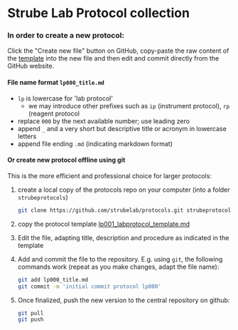 Strube Lab Protocol collection
==============================

### In order to create a new protocol:

  Click the "Create new file" button on GitHub, copy-paste the raw content of the [template](lp001_labprotocol_template.md) into the new file and then edit and commit directly from the GitHub website.

#### File name format `lp000_title.md`

  - `lp` is lowercase for 'lab protocol'
      - we may introduce other prefixes such as `ip` (instrument protocol), `rp` (reagent protocol
  - replace `000` by the next available number; use leading zero
  - append `_` and a very short but descriptive title or acronym in lowercase letters
  - append file ending `.md` (indicating markdown format)


#### Or create new protocol offline using git

  This is the more efficient and professional choice for larger protocols:
  
  1. create a local copy of the protocols repo on your computer (into a folder `strubeprotocols`)
  
      ```sh
      git clone https://github.com/strubelab/protocols.git strubeprotocols
      ```

  2. copy the protocol template [lp001_labprotocol_template.md](lp001_labprotocol_template.md)

  3. Edit the file, adapting title, description and procedure as indicated in
  the template

  4. Add and commit the file to the repository. E.g. using `git`, the following
  commands work (repeat as you make changes, adapt the file name):

      ```sh
      git add lp000_title.md
      git commit -m 'initial commit protocol lp000'
      ```

  5. Once finalized, push the new version to the central repository on github:

      ```sh
      git pull
      git push
      ```
